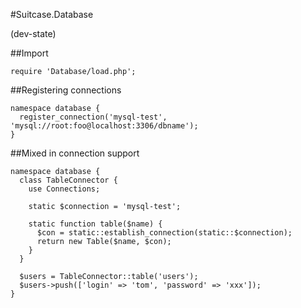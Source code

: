 #Suitcase.Database

(dev-state)

##Import

    require 'Database/load.php';


##Registering connections

    namespace database {
      register_connection('mysql-test', 'mysql://root:foo@localhost:3306/dbname');
    }
    
##Mixed in connection support

    namespace database {
      class TableConnector {
        use Connections;
        
        static $connection = 'mysql-test';
        
        static function table($name) {
          $con = static::establish_connection(static::$connection);
          return new Table($name, $con);
        }
      }
      
      $users = TableConnector::table('users');
      $users->push(['login' => 'tom', 'password' => 'xxx']);
    }